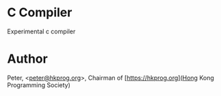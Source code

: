 # C Compiler

Experimental c compiler

# Author

Peter, \<peter@hkprog.org>, Chairman of [https://hkprog.org](Hong Kong Programming Society)


